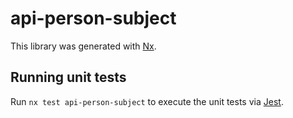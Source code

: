 # api-person-subject

This library was generated with [Nx](https://nx.dev).

## Running unit tests

Run `nx test api-person-subject` to execute the unit tests via [Jest](https://jestjs.io).
